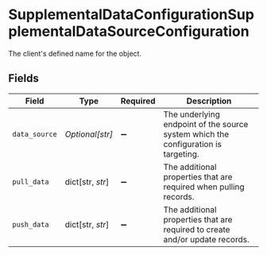 # SupplementalDataConfigurationSupplementalDataSourceConfiguration

The client's defined name for the object.


## Fields

| Field                                                                               | Type                                                                                | Required                                                                            | Description                                                                         |
| ----------------------------------------------------------------------------------- | ----------------------------------------------------------------------------------- | ----------------------------------------------------------------------------------- | ----------------------------------------------------------------------------------- |
| `data_source`                                                                       | *Optional[str]*                                                                     | :heavy_minus_sign:                                                                  | The underlying endpoint of the source system which the configuration is targeting.  |
| `pull_data`                                                                         | dict[str, *str*]                                                                    | :heavy_minus_sign:                                                                  | The additional properties that are required when pulling records.                   |
| `push_data`                                                                         | dict[str, *str*]                                                                    | :heavy_minus_sign:                                                                  | The additional properties that are required to create and/or update records.        |
